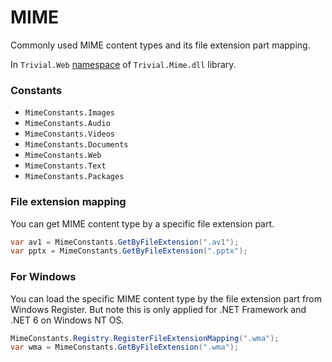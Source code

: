 # MIME

Commonly used MIME content types and its file extension part mapping.

In `Trivial.Web` [namespace](../) of `Trivial.Mime.dll` library.

### Constants

- `MimeConstants.Images`
- `MimeConstants.Audio`
- `MimeConstants.Videos`
- `MimeConstants.Documents`
- `MimeConstants.Web`
- `MimeConstants.Text`
- `MimeConstants.Packages`

### File extension mapping

You can get MIME content type by a specific file extension part.

```csharp
var av1 = MimeConstants.GetByFileExtension(".av1");
var pptx = MimeConstants.GetByFileExtension(".pptx");
```

### For Windows

You can load the specific MIME content type by the file extension part from Windows Register.
But note this is only applied for .NET Framework and .NET 6 on Windows NT OS.

```csharp
MimeConstants.Registry.RegisterFileExtensionMapping(".wma");
var wma = MimeConstants.GetByFileExtension(".wma");
```
